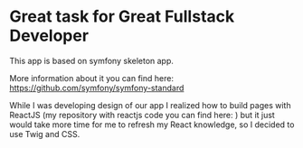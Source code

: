 # Great task for Great Fullstack Developer

This app is based on symfony skeleton app.

More information about it you can find here: https://github.com/symfony/symfony-standard

While I was developing design of our app I realized how to build pages with ReactJS
(my repository with reactjs code you can find here: )
but it just would take more time for me to refresh my React knowledge, so I decided 
to use Twig and CSS.